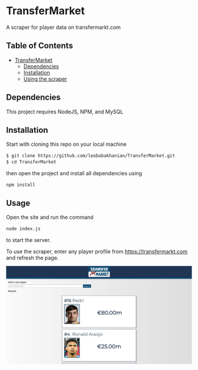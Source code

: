 # TransferMarket

A scraper for player data on transfermarkt.com

## Table of Contents

- [TransferMarket](#transfermarket)
  - [Dependencies](#dependencies)
  - [Installation](#installation)
  - [Using the scraper](#usage)

## Dependencies

This project requires NodeJS, NPM, and MySQL
  
## Installation

Start with cloning this repo on your local machine

```sh
$ git clone https://github.com/leobabakhanian/TransferMarket.git
$ cd TransferMarket
```

then open the project and install all dependencies using
```
npm install
```

## Usage

Open the site and run the command

```sh
node index.js
```

to start the server.


To use the scraper, enter any player profile from https://transfermarkt.com and refresh the page.

![alt text](https://github.com/leobabakhanian/TransferMarket/blob/master/images/transfermarket.jpg?raw=true)

